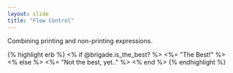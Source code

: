 ```yaml
---
layout: slide
title: "Flow Control"
---
```


Combining printing and non-printing expressions.

{% highlight erb %}
<% if @brigade.is_the_best? %>
  <%= "The Best!" %>
<% else %>
  <%= "Not the best, yet.." %>
<% end %>
{% endhighlight %}



